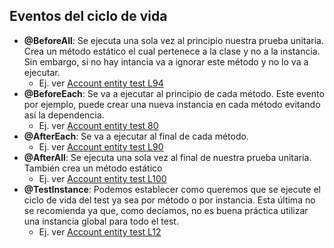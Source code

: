 ## Eventos del ciclo de vida
- **@BeforeAll**: Se ejecuta una sola vez al principio nuestra prueba unitaria. Crea un método estático el cual pertenece a la clase y no a la instancia. Sin embargo, si no hay intancia va a ignorar este método y no lo va a ejecutar.
    * Ej. ver  [Account entity test L94][account-entity-test-L94]
- **@BeforeEach**: Se va a ejecutar al principio de cada método. Este evento por ejemplo, puede crear una nueva instancia en cada método evitando así la dependencia.
    * Ej. ver  [Account entity test 80][account-entity-test-L80]
- **@AfterEach**: Se va a ejecutar al final de cada método.
    * Ej. ver  [Account entity test L90][account-entity-test-L90]
- **@AfterAll**: Se ejecuta una sola vez al final de nuestra prueba unitaria. También crea un método estático
    * Ej. ver  [Account entity test L100][account-entity-test-L100]
- **@TestInstance**: Podemos establecer como queremos que se ejecute el ciclo de vida del test ya sea por método o por instancia. Esta última no se recomienda ya que, como decíamos, no es buena práctica utilizar una instancia global para todo el test.
    * Ej. ver  [Account entity test L12][account-entity-test-L12]

[account-entity-test-L80]:https://github.com/irinacadu/TDD-Course/blob/463ad1da5012fe0478193b52216263abecec1d53/src/test/java/tddCourse/tdd/Entities/AccountTest.java#L80
[account-entity-test-L90]:https://github.com/irinacadu/TDD-Course/blob/463ad1da5012fe0478193b52216263abecec1d53/src/test/java/tddCourse/tdd/Entities/AccountTest.java#L90
[account-entity-test-L94]: https://github.com/irinacadu/TDD-Course/blob/133e856b7c03dbe2b2b287fe77216b839fe773c5/src/test/java/tddCourse/tdd/Entities/AccountTest.java#L94
[account-entity-test-L100]:https://github.com/irinacadu/TDD-Course/blob/133e856b7c03dbe2b2b287fe77216b839fe773c5/src/test/java/tddCourse/tdd/Entities/AccountTest.java#L100
[account-entity-test-L12]:https://github.com/irinacadu/TDD-Course/blob/463ad1da5012fe0478193b52216263abecec1d53/src/test/java/tddCourse/tdd/Entities/AccountTest.java#L12
